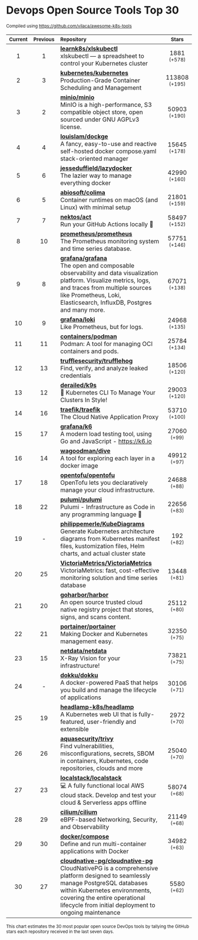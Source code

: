 # Devops Open Source Tools Top 30
<sup>Compiled using https://github.com/vilaca/awesome-k8s-tools</sup>
<div align="center">

|<sub>Current</sub>|<sub>Previous</sub>|<sub>Repository</sub>|<sub>Stars</sub>|
|:---:|:---:|:---|:---:|
|1|1|[**learnk8s/xlskubectl**](https://github.com/learnk8s/xlskubectl)<br/>xlskubectl — a spreadsheet to control your Kubernetes cluster|1881 <sup>(+578)</sup>|
|2|3|[**kubernetes/kubernetes**](https://github.com/kubernetes/kubernetes)<br/>Production-Grade Container Scheduling and Management|113808 <sup>(+195)</sup>|
|3|2|[**minio/minio**](https://github.com/minio/minio)<br/>MinIO is a high-performance, S3 compatible object store, open sourced under GNU AGPLv3 license.|50903 <sup>(+190)</sup>|
|4|4|[**louislam/dockge**](https://github.com/louislam/dockge)<br/>A fancy, easy-to-use and reactive self-hosted docker compose.yaml stack-oriented manager|15645 <sup>(+178)</sup>|
|5|6|[**jesseduffield/lazydocker**](https://github.com/jesseduffield/lazydocker)<br/>The lazier way to manage everything docker|42990 <sup>(+160)</sup>|
|6|5|[**abiosoft/colima**](https://github.com/abiosoft/colima)<br/>Container runtimes on macOS (and Linux) with minimal setup|21801 <sup>(+159)</sup>|
|7|7|[**nektos/act**](https://github.com/nektos/act)<br/>Run your GitHub Actions locally 🚀|58497 <sup>(+152)</sup>|
|8|10|[**prometheus/prometheus**](https://github.com/prometheus/prometheus)<br/>The Prometheus monitoring system and time series database.|57751 <sup>(+146)</sup>|
|9|8|[**grafana/grafana**](https://github.com/grafana/grafana)<br/>The open and composable observability and data visualization platform. Visualize metrics, logs, and traces from multiple sources like Prometheus, Loki, Elasticsearch, InfluxDB, Postgres and many more. |67071 <sup>(+138)</sup>|
|10|9|[**grafana/loki**](https://github.com/grafana/loki)<br/>Like Prometheus, but for logs.|24968 <sup>(+135)</sup>|
|11|11|[**containers/podman**](https://github.com/containers/podman)<br/>Podman: A tool for managing OCI containers and pods.|25784 <sup>(+134)</sup>|
|12|13|[**trufflesecurity/trufflehog**](https://github.com/trufflesecurity/trufflehog)<br/>Find, verify, and analyze leaked credentials|18506 <sup>(+120)</sup>|
|13|12|[**derailed/k9s**](https://github.com/derailed/k9s)<br/>🐶 Kubernetes CLI To Manage Your Clusters In Style!|29003 <sup>(+120)</sup>|
|14|16|[**traefik/traefik**](https://github.com/traefik/traefik)<br/>The Cloud Native Application Proxy|53710 <sup>(+100)</sup>|
|15|17|[**grafana/k6**](https://github.com/grafana/k6)<br/>A modern load testing tool, using Go and JavaScript - https://k6.io|27060 <sup>(+99)</sup>|
|16|14|[**wagoodman/dive**](https://github.com/wagoodman/dive)<br/>A tool for exploring each layer in a docker image|49912 <sup>(+97)</sup>|
|17|18|[**opentofu/opentofu**](https://github.com/opentofu/opentofu)<br/>OpenTofu lets you declaratively manage your cloud infrastructure.|24688 <sup>(+88)</sup>|
|18|22|[**pulumi/pulumi**](https://github.com/pulumi/pulumi)<br/>Pulumi - Infrastructure as Code in any programming language 🚀|22656 <sup>(+83)</sup>|
|19|-|[**philippemerle/KubeDiagrams**](https://github.com/philippemerle/KubeDiagrams)<br/>Generate Kubernetes architecture diagrams from Kubernetes manifest files, kustomization files, Helm charts, and actual cluster state|192 <sup>(+82)</sup>|
|20|25|[**VictoriaMetrics/VictoriaMetrics**](https://github.com/VictoriaMetrics/VictoriaMetrics)<br/>VictoriaMetrics: fast, cost-effective monitoring solution and time series database|13448 <sup>(+81)</sup>|
|21|20|[**goharbor/harbor**](https://github.com/goharbor/harbor)<br/>An open source trusted cloud native registry project that stores, signs, and scans content.|25112 <sup>(+80)</sup>|
|22|21|[**portainer/portainer**](https://github.com/portainer/portainer)<br/>Making Docker and Kubernetes management easy.|32350 <sup>(+75)</sup>|
|23|15|[**netdata/netdata**](https://github.com/netdata/netdata)<br/>X-Ray Vision for your infrastructure!|73821 <sup>(+75)</sup>|
|24|-|[**dokku/dokku**](https://github.com/dokku/dokku)<br/>A docker-powered PaaS that helps you build and manage the lifecycle of applications|30106 <sup>(+71)</sup>|
|25|19|[**headlamp-k8s/headlamp**](https://github.com/headlamp-k8s/headlamp)<br/>A Kubernetes web UI that is fully-featured, user-friendly and extensible|2972 <sup>(+70)</sup>|
|26|26|[**aquasecurity/trivy**](https://github.com/aquasecurity/trivy)<br/>Find vulnerabilities, misconfigurations, secrets, SBOM in containers, Kubernetes, code repositories, clouds and more|25040 <sup>(+70)</sup>|
|27|23|[**localstack/localstack**](https://github.com/localstack/localstack)<br/>💻 A fully functional local AWS cloud stack. Develop and test your cloud & Serverless apps offline|58074 <sup>(+68)</sup>|
|28|29|[**cilium/cilium**](https://github.com/cilium/cilium)<br/>eBPF-based Networking, Security, and Observability|21149 <sup>(+68)</sup>|
|29|30|[**docker/compose**](https://github.com/docker/compose)<br/>Define and run multi-container applications with Docker|34982 <sup>(+63)</sup>|
|30|27|[**cloudnative-pg/cloudnative-pg**](https://github.com/cloudnative-pg/cloudnative-pg)<br/>CloudNativePG is a comprehensive platform designed to seamlessly manage PostgreSQL databases within Kubernetes environments, covering the entire operational lifecycle from initial deployment to ongoing maintenance|5580 <sup>(+62)</sup>|


</div>

<sub>This chart estimates the 30 most popular open source DevOps tools by tallying the GitHub stars each repository received in the last seven days.</sub>
